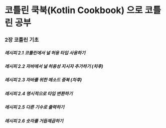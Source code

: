 # 코틀린 쿡북(Kotlin Cookbook) 으로 코틀린 공부

### 2장 코틀린 기초
##### 레시피 2.1 코틀린에서 널 허용 타입 사용하기
##### 레시피 2.2 자바에서 널 허용성 지시자 추가하기 (차후)
##### 레시피 2.3 자바를 위한 메소드 중복 (차후)
##### 레시피 2.4 명시적으로 타입 변환하기
##### 레시피 2.5 다른 기수로 출력하기
##### 레시피 2.6 숫자를 거듭제곱하기
